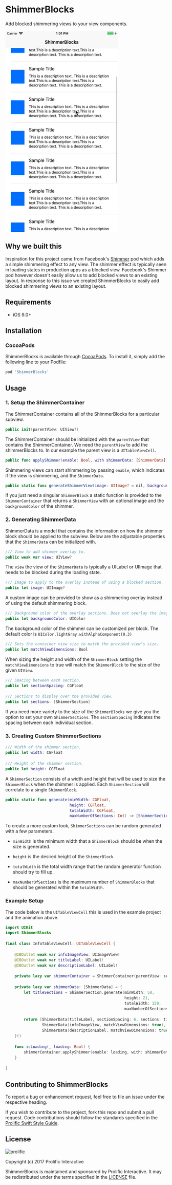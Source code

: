 # ShimmerBlocks

Add blocked shimmering views to your view components. 

![shimmerblocks.gif](Images/shimmerblocks.gif)

## Why we built this

Inspiration for this project came from Facebook's [Shimmer](https://github.com/facebook/Shimmer) pod which adds a simple shimmering effect to any view. The shimmer effect is typically seen in loading states in production apps as a blocked view. Facebook's Shimmer pod however doesn't easily allow us to add blocked views to an existing layout. In response to this issue we created ShimmerBlocks to easily add blocked shimmering views to an existing layout.

## Requirements

* iOS 9.0+

## Installation

### CocoaPods

ShimmerBlocks is available through [CocoaPods](http://cocoapods.org). To install
it, simply add the following line to your Podfile:

```ruby
pod 'ShimmerBlocks'
```

## Usage

### 1. Setup the ShimmerContainer

The ShimmerContainer contains all of the ShimmerBlocks for a particular subview.

```swift
public init(parentView: UIView?)
```

The ShimmerContainer should be initialized with the `parentView` that contains the ShimmerContainer. We need the `parentView` to add the shimmerBlocks to. In our example the parent view is a `UITableViewCell`.



```swift
public func applyShimmer(enable: Bool, with shimmerData: [ShimmerData])
```

Shimmering views can start shimmering by passing `enable`, which indicates if the view is shimmering, and the `ShimmerData`.



```swift
public static func generateShimmerView(image: UIImage? = nil, backgroundColor: UIColor)
```

If you just need a singular `ShimmerBlock` a static function is provided to the `ShimmerContainer` that returns a `ShimmerView` with an optional image and the `backgroundColor` of the shimmer.



### 2. Generating ShimmerData

ShimmerData is a model that contains the information on how the shimmer block should be applied to the subview. Below are the adjustable properties that the `ShimmerData` can be initialized with.

```swift
/// View to add shimmer overlay to.
public weak var view: UIView?
```

The `view` the view of the `ShimmerData` is typically a UILabel or UIImage that needs to be blocked during the loading state.



```swift
/// Image to apply to the overlay instead of using a blocked section.
public let image: UIImage?
```

A custom image can be provided to show as a shimmering overlay instead of using the default shimmering block.



```swift
/// Background color of the overlay sections. Does not overlay the image.
public let backgroundColor: UIColor
```

The background color of the shimmer can be customized per block. The default color is `UIColor.lightGray.withAlphaComponent(0.3)` 



```swift
/// Sets the container view size to match the provided view's size.
public let matchViewDimensions: Bool
```

When sizing the height and width of the `ShimmerBlock` setting the `matchViewDimensions` to true will match the `ShimmerBlock` to the size of the given `UIView`.



```swift
/// Spacing between each section.
public let sectionSpacing: CGFloat

/// Sections to display over the provided view.
public let sections: [ShimmerSection]
```

If you need more variety to the size of the `ShimmerBlocks` we give you the option to set your own `ShimmerSections`. The `sectionSpacing` indicates the spacing between each individual section.



### 3. Creating Custom ShimmerSections

```swift
/// Width of the shimmer section.
public let width: CGFloat

/// Height of the shimmer section.
public let height: CGFloat
```

A `ShimmerSection` consists of a width and height that will be used to size the `ShimmerBlock` when the shimmer is applied. Each `ShimmerSection` will correlate to a single `ShimmerBlock`. 



```swift
public static func generate(minWidth: CGFloat,
                            height: CGFloat,
                            totalWidth: CGFloat,
                            maxNumberOfSections: Int) -> [ShimmerSection]
```

To create a more custom look, `ShimmerSections` can be random generated with a few parameters. 

* `minWidth` is the minimum width that a `ShimmerBlock` should be when the size is generated. 

* `height` is the desired height of the `ShimmerBlock`. 

* `totalWidth` is the total width range that the random generator function should try to fill up.

* `maxNumberOfSections` is the maximum number of `ShimmerBlocks` that should be generated within the `totalWidth`. 



### Example Setup

The code below is the `UITableViewCell` this is used in the example project and the animation above.

```swift
import UIKit
import ShimmerBlocks

final class InfoTableViewCell: UITableViewCell {

    @IBOutlet weak var infoImageView: UIImageView!
    @IBOutlet weak var titleLabel: UILabel!
    @IBOutlet weak var descriptionLabel: UILabel!

    private lazy var shimmerContainer = ShimmerContainer(parentView: self)

    private lazy var shimmerData: [ShimmerData] = {
        let titleSections = ShimmerSection.generate(minWidth: 50, 
                                                    height: 21, 
                                                    totalWidth: 150, 
                                                    maxNumberOfSections: 3)
      
        return [ShimmerData(titleLabel, sectionSpacing: 6, sections: titleSections),
                ShimmerData(infoImageView, matchViewDimensions: true),
                ShimmerData(descriptionLabel, matchViewDimensions: true)]
    }()

    func isLoading(_ loading: Bool) {
        shimmerContainer.applyShimmer(enable: loading, with: shimmerData)
    }

}
```

## Contributing to ShimmerBlocks

To report a bug or enhancement request, feel free to file an issue under the respective heading.

If you wish to contribute to the project, fork this repo and submit a pull request. Code contributions should follow the standards specified in the [Prolific Swift Style Guide](https://github.com/prolificinteractive/swift-style-guide).

## License

![prolific](https://s3.amazonaws.com/prolificsitestaging/logos/Prolific_Logo_Full_Color.png)

Copyright (c) 2017 Prolific Interactive

ShimmerBlocks is maintained and sponsored by Prolific Interactive. It may be redistributed under the terms specified in the [LICENSE] file.

[LICENSE]: ./LICENSE
